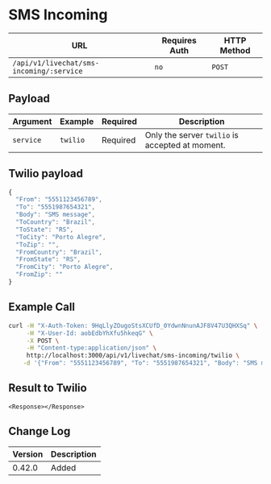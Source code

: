 # SMS Incoming

| URL                                      | Requires Auth | HTTP Method |
| ---------------------------------------- | ------------- | ----------- |
| `/api/v1/livechat/sms-incoming/:service` | `no`          | `POST`      |

## Payload

| Argument  | Example  | Required | Description                                     |
| --------- | -------- | -------- | ----------------------------------------------- |
| `service` | `twilio` | Required | Only the server `twilio` is accepted at moment. |

## Twilio payload

```javascript
{
  "From": "5551123456789",
  "To": "5551987654321",
  "Body": "SMS message",
  "ToCountry": "Brazil",
  "ToState": "RS",
  "ToCity": "Porto Alegre",
  "ToZip": "",
  "FromCountry": "Brazil",
  "FromState": "RS",
  "FromCity": "Porto Alegre",
  "FromZip": ""
}
```

## Example Call

```bash
curl -H "X-Auth-Token: 9HqLlyZOugoStsXCUfD_0YdwnNnunAJF8V47U3QHXSq" \
     -H "X-User-Id: aobEdbYhXfu5hkeqG" \
     -X POST \
     -H "Content-type:application/json" \
     http://localhost:3000/api/v1/livechat/sms-incoming/twilio \
    -d '{"From": "5551123456789", "To": "5551987654321", "Body": "SMS message", "ToCountry": "Brazil", "ToState": "RS", "ToCity": "Porto Alegre", "ToZip": "", "FromCountry": "Brazil", "FromState": "RS", "FromCity": "Porto Alegre", "FromZip": ""}'
```

## Result to Twilio

```markup
<Response></Response>
```

## Change Log

| Version | Description |
| ------- | ----------- |
| 0.42.0  | Added       |
